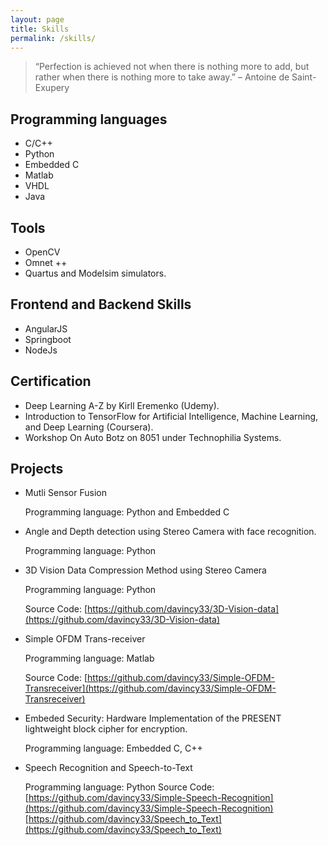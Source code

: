 ```yaml
---
layout: page
title: Skills
permalink: /skills/
---
```



> “Perfection is achieved not when there is nothing more to add, but rather when there is nothing more to take away.” – Antoine de Saint-Exupery

## Programming languages
- C/C++
- Python
- Embedded C
- Matlab
- VHDL
- Java

## Tools
- OpenCV
- Omnet ++
- Quartus and Modelsim simulators.

## Frontend and Backend Skills
- AngularJS
- Springboot
- NodeJs

## Certification
- Deep Learning A-Z by Kirll Eremenko (Udemy).
- Introduction to TensorFlow for Artificial Intelligence, Machine Learning, and Deep Learning (Coursera).
- Workshop On Auto Botz on 8051 under Technophilia Systems.

## Projects

- Mutli Sensor Fusion

    Programming language: Python and Embedded C

- Angle and Depth detection using Stereo Camera with face recognition.

    Programming language: Python

- 3D Vision Data Compression Method using Stereo Camera

    Programming language: Python

    Source Code: [https://github.com/davincy33/3D-Vision-data](https://github.com/davincy33/3D-Vision-data)

- Simple OFDM Trans-receiver
	
	Programming language: Matlab
	
	Source Code: [https://github.com/davincy33/Simple-OFDM-Transreceiver](https://github.com/davincy33/Simple-OFDM-Transreceiver)
	
-  Embeded Security: Hardware Implementation of the PRESENT lightweight block cipher for encryption.

	Programming language: Embedded C, C++
	
-  Speech Recognition and Speech-to-Text 
	
	Programming language: Python
	Source Code: [https://github.com/davincy33/Simple-Speech-Recognition](https://github.com/davincy33/Simple-Speech-Recognition)
		     [https://github.com/davincy33/Speech_to_Text](https://github.com/davincy33/Speech_to_Text)

